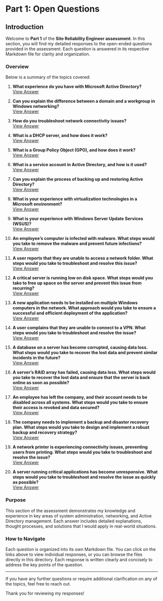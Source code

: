 # Part 1: Open Questions

## Introduction

Welcome to **Part 1** of the **Site Reliability Engineer assessment**. In this section, you will find my detailed responses to the open-ended questions provided in the assessment. Each question is answered in its respective Markdown file for clarity and organization.

### Overview

Below is a summary of the topics covered:

1. **What experience do you have with Microsoft Active Directory?**  
   [View Answer](./01_experience_active_directory.md)

2. **Can you explain the difference between a domain and a workgroup in Windows networking?**  
   [View Answer](./02_domain_vs_workgroup.md)

3. **How do you troubleshoot network connectivity issues?**  
   [View Answer](./03_troubleshooting_network_issues.md)

4. **What is a DHCP server, and how does it work?**  
   [View Answer](./04_dhcp_server.md)

5. **What is a Group Policy Object (GPO), and how does it work?**  
   [View Answer](./05_group_policy_object.md)

6. **What is a service account in Active Directory, and how is it used?**  
   [View Answer](./06_service_account_active_directory.md)

7. **Can you explain the process of backing up and restoring Active Directory?**  
   [View Answer](./07_backup_and_restore_ad.md)

8. **What is your experience with virtualization technologies in a Microsoft environment?**  
   [View Answer](./08_virtualization_technologies.md)

9. **What is your experience with Windows Server Update Services (WSUS)?**  
   [View Answer](./09_windows_server_update_services.md)

10. **An employee’s computer is infected with malware. What steps would you take to remove the malware and prevent future infections?**  
    [View Answer](./10_malware_removal.md)

11. **A user reports that they are unable to access a network folder. What steps would you take to troubleshoot and resolve this issue?**  
    [View Answer](./11_troubleshooting_network_folders.md)

12. **A critical server is running low on disk space. What steps would you take to free up space on the server and prevent this issue from recurring?**  
    [View Answer](./12_disk_space_issue.md)

13. **A new application needs to be installed on multiple Windows computers in the network. What approach would you take to ensure a successful and efficient deployment of the application?**  
    [View Answer](./13_deploying_application_windows_network.md)

14. **A user complains that they are unable to connect to a VPN. What steps would you take to troubleshoot and resolve the issue?**  
    [View Answer](./14_vpn_connectivity_issues.md)

15. **A database on a server has become corrupted, causing data loss. What steps would you take to recover the lost data and prevent similar incidents in the future?**  
    [View Answer](./15_database_data_loss_recovery.md)

16. **A server’s RAID array has failed, causing data loss. What steps would you take to recover the lost data and ensure that the server is back online as soon as possible?**  
    [View Answer](./16_raid_array_recovery.md)

17. **An employee has left the company, and their account needs to be disabled across all systems. What steps would you take to ensure their access is revoked and data secured?**  
    [View Answer](./17_disable_user_account.md)

18. **The company needs to implement a backup and disaster recovery plan. What steps would you take to design and implement a robust backup and recovery strategy?**  
    [View Answer](./18_backup_and_disaster_recovery.md)

19. **A network printer is experiencing connectivity issues, preventing users from printing. What steps would you take to troubleshoot and resolve the issue?**  
    [View Answer](./19_printer_connectivity_issues.md)

20. **A server running critical applications has become unresponsive. What steps would you take to troubleshoot and resolve the issue as quickly as possible?**  
    [View Answer](./20_server_unresponsive.md)

### Purpose

This section of the assessment demonstrates my knowledge and experience in key areas of system administration, networking, and Active Directory management. Each answer includes detailed explanations, thought processes, and solutions that I would apply in real-world situations.

### How to Navigate

Each question is organized into its own Markdown file. You can click on the links above to view individual responses, or you can browse the files directly in this directory. Each response is written clearly and concisely to address the key points of the question.

---

If you have any further questions or require additional clarification on any of the topics, feel free to reach out.

Thank you for reviewing my responses!
